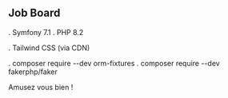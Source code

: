 ## Job Board ##

. Symfony 7.1
. PHP 8.2

. Tailwind CSS (via CDN)

. composer require --dev orm-fixtures
. composer require --dev fakerphp/faker

Amusez vous bien !
